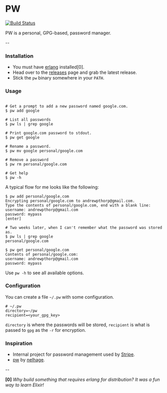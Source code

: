 PW
==

[![Build Status](https://semaphoreci.com/api/v1/projects/dfa8d836-9af2-4001-8a05-2e1196e7c06a/420927/shields_badge.svg)](https://semaphoreci.com/andrewpthorp/pw)

PW is a personal, GPG-based, password manager.

--

### Installation

- You must have [erlang](http://erlang.org) installed[0].
- Head over to the [releases](https://github.com/andrewpthorp/pw/releases) page and grab the latest release.
- Stick the `pw` binary somewhere in your `PATH`.

### Usage

```shell

# Get a prompt to add a new password named google.com.
$ pw add google

# List all passwords
$ pw ls | grep google

# Print google.com password to stdout.
$ pw get google

# Rename a password.
$ pw mv google personal/google.com

# Remove a password
$ pw rm personal/google.com

# Get help
$ pw -h
```

A typical flow for me looks like the following:

```shell
$ pw add personal/google.com
Encrypting personal/google.com to andrewpthorp@gmail.com.
Type the contents of personal/google.com, end with a blank line:
username: andrewpthorp@gmail.com
password: mypass
[enter]

# Two weeks later, when I can't remember what the password was stored as.
$ pw ls | grep google
personal/google.com

$ pw get personal/google.com
Contents of personal/google.com:
username: andrewpthorp@gmail.com
password: mypass
```

Use `pw -h` to see all available options.

### Configuration

You can create a file `~/.pw` with some configuration.

    # ~/.pw
    directory=~/pw
    recipient=<your_gpg_key>

`directory` is where the passwords will be stored, `recipient` is what is passed
to `gpg` as the `-r` for encryption.

### Inspiration

* Internal project for password management used by [Stripe](https://stripe.com).
* [pw](https://github.com/nelhage/pw) by [nelhage](https://twitter.com/nelhage).

--

**[0]** _Why build something that requires erlang for distribution? It was a fun way to learn Elixir!_
